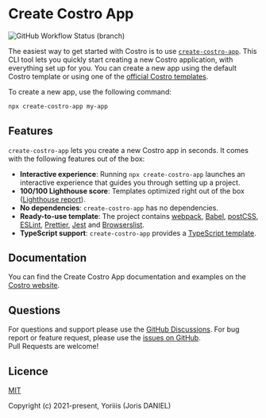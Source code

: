 # Create Costro App

![GitHub Workflow Status (branch)](https://img.shields.io/github/actions/workflow/status/costrojs/create-costro-app/build.yml?branch=main&style=for-the-badge)

The easiest way to get started with Costro is to use [`create-costro-app`](https://github.com/costrojs/create-costro-app). This CLI tool lets you quickly start creating a new Costro application, with everything set up for you. You can create a new app using the default Costro template or using one of the [official Costro templates](https://costro.js.org/cli#templates).

To create a new app, use the following command:

```bash
npx create-costro-app my-app
```

## Features

`create-costro-app` lets you create a new Costro app in seconds. It comes with the following features out of the box:

- **Interactive experience**: Running `npx create-costro-app` launches an interactive experience that guides you through setting up a project.
- **100/100 Lighthouse score**: Templates optimized right out of the box ([Lighthouse report](https://googlechrome.github.io/lighthouse/viewer?gist=2623d9bb018f1b7bb5fc58adb66d4d69)).
- **No dependencies**: `create-costro-app` has no dependencies.
- **Ready-to-use template**: The project contains [webpack](https://webpack.js.org), [Babel](https://babeljs.io), [postCSS](https://postcss.org), [ESLint](https://eslint.org), [Prettier](https://prettier.io), [Jest](https://jestjs.io) and [Browserslist](https://github.com/browserslist/browserslist).
- **TypeScript support**: `create-costro-app` provides a [TypeScript template](https://github.com/costrojs/costro-templates/tree/main/templates/typescript).

## Documentation

You can find the Create Costro App documentation and examples on the [Costro website](https://costro.js.org/cli).

## Questions

For questions and support please use the [GitHub Discussions](https://github.com/costrojs/create-costro-app/discussions). For bug report or feature request, please use the [issues on GitHub](https://github.com/costrojs/create-costro-app/issues).<br />Pull Requests are welcome!

## Licence

[MIT](https://opensource.org/licenses/MIT)

Copyright (c) 2021-present, Yoriiis (Joris DANIEL)
